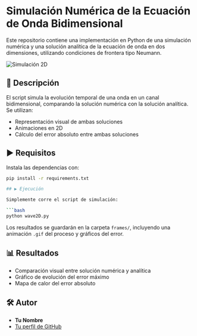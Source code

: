 # Simulación Numérica de la Ecuación de Onda Bidimensional

Este repositorio contiene una implementación en Python de una simulación numérica y una solución analítica de la ecuación de onda en dos dimensiones, utilizando condiciones de frontera tipo Neumann.


![Simulación 2D](frames/animacion.gif)


## 📌 Descripción

El script simula la evolución temporal de una onda en un canal bidimensional, comparando la solución numérica con la solución analítica. Se utilizan:
- Representación visual de ambas soluciones
- Animaciones en 2D
- Cálculo del error absoluto entre ambas soluciones

## ▶️ Requisitos

Instala las dependencias con:

```bash
pip install -r requirements.txt

## ▶️ Ejecución

Simplemente corre el script de simulación:

```bash
python wave2D.py
```

Los resultados se guardarán en la carpeta `frames/`, incluyendo una animación `.gif` del proceso y gráficos del error.

## 📊 Resultados

- Comparación visual entre solución numérica y analítica
- Gráfico de evolución del error máximo
- Mapa de calor del error absoluto

## 🛠️ Autor

- **Tu Nombre**
- [Tu perfil de GitHub](https://github.com/DanZarate)

